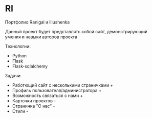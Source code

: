 # RI
Портфолио Ranigal и Iliushenka 

Данный проект будет представлять собой сайт, демонстрирующий умения и навыки авторов проекта

Технологии:
- Python
- Flask
- Flask-sqlalchemy

Задачи:
- Работющий сайт с несколькими страничками +
- Профиль пользователя/администратора +
- Возможность связаться с нами +
- Карточки проектов -
- Страничка "О нас" -
- Стили -
